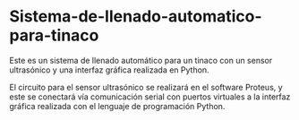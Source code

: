 # Sistema-de-llenado-automatico-para-tinaco
Este es un sistema de llenado automático para un tinaco con un sensor ultrasónico y una interfaz gráfica realizada en Python. 

El circuito para el sensor ultrasónico se realizará en el software Proteus, y este se conectará vía comunicación serial con puertos virtuales a la interfaz gráfica realizada con el lenguaje de programación Python. 
